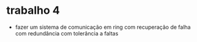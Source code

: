 # trabalho 4

- fazer um sistema de comunicação em ring com recuperação de falha com redundância com tolerância a faltas
